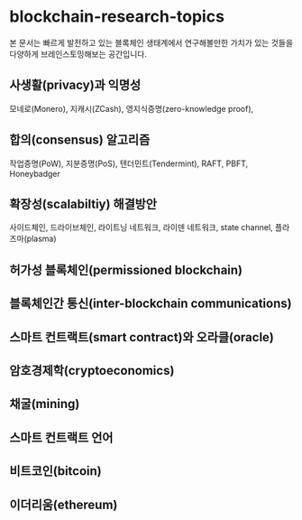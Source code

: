 # blockchain-research-topics

본 문서는 빠르게 발전하고 있는 블록체인 생태계에서 연구해볼만한 가치가 있는 것들을 다양하게 브레인스토밍해보는 공간입니다.

## 사생활(privacy)과 익명성
모네로(Monero), 지캐시(ZCash), 영지식증명(zero-knowledge proof), 

## 합의(consensus) 알고리즘
작업증명(PoW), 지분증명(PoS), 텐더민트(Tendermint), RAFT, PBFT, Honeybadger

## 확장성(scalabiltiy) 해결방안
사이드체인, 드라이브체인, 라이트닝 네트워크, 라이덴 네트워크, state channel, 플라즈마(plasma)

## 허가성 블록체인(permissioned blockchain)

## 블록체인간 통신(inter-blockchain communications)

## 스마트 컨트랙트(smart contract)와 오라클(oracle)

## 암호경제학(cryptoeconomics)

## 채굴(mining)

## 스마트 컨트랙트 언어

## 비트코인(bitcoin)

## 이더리움(ethereum)

